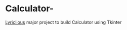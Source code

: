 # Calculator-
[Lyriclious](https://lyriclious.com/) major project to build Calculator using Tkinter

